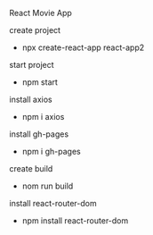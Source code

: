 React Movie App

create project

- npx create-react-app react-app2

start project

- npm start

install axios

- npm i axios

install gh-pages

- npm i gh-pages

create build 

- nom run build

install react-router-dom

- npm install react-router-dom